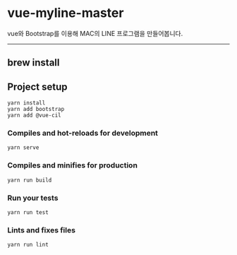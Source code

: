 # vue-myline-master
vue와 Bootstrap를 이용해 MAC의 LINE 프로그램을 만들어봅니다.


* * *

## brew install

## Project setup
```
yarn install
yarn add bootstrap
yarn add @vue-cil
```

### Compiles and hot-reloads for development
```
yarn serve
```

### Compiles and minifies for production
```
yarn run build
```

### Run your tests
```
yarn run test
```

### Lints and fixes files
```
yarn run lint
```